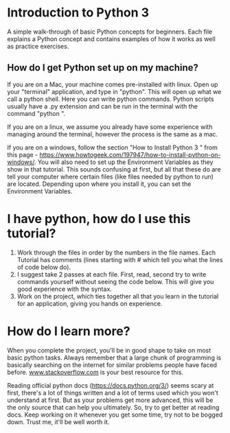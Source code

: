 # Introduction to Python 3

A simple walk-through of basic Python concepts for beginners. Each file explains a Python concept and contains examples of how it works as well as practice exercises. 

## How do I get Python set up on my machine?

If you are on a Mac, your machine comes pre-installed with linux. Open up your "terminal" application, and type in "python". This will open up what we call a python shell. Here you can write python commands. Python scripts usually have a .py extension and can be run in the terminal with the command "python <filename>".
  
If you are on a linux, we assume you already have some experience with managing around the terminal, however the process is the same as a mac.

If you are on a windows, follow the section "How to Install Python 3
" from this page - https://www.howtogeek.com/197947/how-to-install-python-on-windows/. You will also need to set up the Environment Variables as they show in that tutorial. This sounds confusing at first, but all that these do are tell your computer where certain files (like files needed by python to run) are located. Depending upon where you install it, you can set the Environment Variables.

# I have python, how do I use this tutorial?

1. Work through the files in order by the numbers in the file names. Each Tutorial has comments (lines starting with # which tell you what the lines of code below do).
2. I suggest take 2 passes at each file. First, read, second try to write commands yourself without seeing the code below. This will give you good experience with the syntax.
3. Work on the project, which ties together all that you learn in the tutorial for an application, giving you hands on experience.

# How do I learn more? 

When you complete the project, you'll be in good shape to take on most basic python tasks. Always remember that a large chunk of programming is basically searching on the internet for similar problems people have faced before. www.stackoverflow.com is your best resource for this.

Reading official python docs (https://docs.python.org/3/) seems scary at first, there's a lot of things written and a lot of terms used which you won't understand at first. But as your problems get more advanced, this will be the only source that can help you ultimately. So, try to get better at reading docs. Keep working on it whenever you get some time, try not to be bogged down. Trust me, it'll be well worth it.

